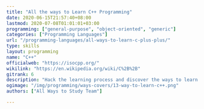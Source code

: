 ```yaml
---
title: "All the ways to Learn C++ Programming"
date: 2020-06-15T21:57:40+08:00
lastmod: 2020-07-08T01:01:01+03:00
programming: ["general-purpose", "object-oriented", "generic"]
categories: ["Programming Languages"]
url: "/programming-languages/all-ways-to-learn-c-plus-plus/"
type: skills
layout: programming
name: "C++"
officialweb: "https://isocpp.org/"
wikilink: "https://en.wikipedia.org/wiki/C%2B%2B"
gitrank: 6
description: "Hack the learning process and discover the ways to learn C++ programming easier with their pros and cons suggested for any level from beginner to professional."
ogimage: "/img/programming/ways-covers/13-way-to-learn-c++.png"
authors: ["All Ways to Study Team"]

---
```


